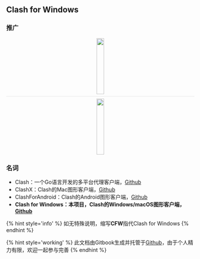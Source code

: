 ## Clash for Windows


### 推广

<!-- [![](https://api.crhnode.top/banner.png)]() -->
<div style="display: flex; width: 100%; flex-direction: column; align-items: center;">
    <a href="https://aaex.uk/cart.php?language=chinese" style="height: 150px">
        <img src="https://api.crhnode.top/banner.png" style="height: 100%; max-width: 690px;" />
    </a>
    <div style="height: 2px; width: 100%; background-color: #f1f1f1; margin: 5px 0;"></div> 
    <a href="https://sy168.site/auth/register?code=mhjF" style="height: 150px;">
        <img src="https://sy168.site/tupian/clash.jpg" style="height: 100%; max-width: 690px;" />
    </a>
</div>

### 名词
- Clash：一个Go语言开发的多平台代理客户端，[Github](https://github.com/Dreamacro/clash)
- ClashX：Clash的Mac图形客户端，[Github](https://github.com/yichengchen/clashX)
- ClashForAndroid：Clash的Android图形客户端，[Github](https://github.com/Kr328/ClashForAndroid)
- **Clash for Windows：本项目，Clash的Windows/macOS图形客户端，[Github](https://github.com/Fndroid/clash_for_windows_pkg)**

{% hint style='info' %}
如无特殊说明，缩写**CFW**指代Clash for Windows
{% endhint %}

{% hint style='working' %}
此文档由Gitbook生成并托管于[Github](https://github.com/Fndroid/clash-win-docs)，由于个人精力有限，欢迎一起参与完善
{% endhint %}